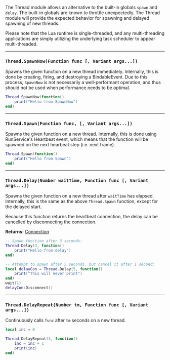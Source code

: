 The Thread module allows an alternative to the built-in globals `spawn` and `delay`. The built-in globals are known to throttle unexpectedly. The Thread module will provide the expected behavior for spawning and delayed spawning of new threads.

Please note that the Lua runtime is single-threaded, and any multi-threading applications are simply utilizing the underlying task scheduler to appear multi-threaded.

---------------------------

### `Thread.SpawnNow(Function func [, Variant args...])`
Spawns the given function on a new thread immediately. Internally, this is done by creating, firing, and destroying a BindableEvent. Due to this process, `SpawnNow` is not necessarily a well-performant operation, and thus should not be used when performance needs to be optimal.

```lua
Thread.SpawnNow(function()
	print("Hello from SpawnNow")
end)
```

---------------------------

### `Thread.Spawn(Function func, [, Variant args...])`
Spawns the given function on a new thread. Internally, this is done using RunService's Heartbeat event, which means that the function will be spawned on the next hearbeat step (i.e. next frame).

```lua
Thread.Spawn(function()
	print("Hello from Spawn")
end)
```

---------------------------

### `Thread.Delay(Number waitTime, Function func [, Variant args...])`
Spawns the given function on a new thread after `waitTime` has elapsed. Internally, this is the same as the above `Thread.Spawn` function, except for the delayed start.

Because this function returns the heartbeat connection, the delay can be cancelled by disconnecting the connection.

**Returns:** [Connection](https://developer.roblox.com/en-us/api-reference/datatype/RBXScriptConnection)

```lua
-- Spawn function after 3 seconds:
Thread.Delay(3, function()
	print("Hello from delay")
end)

-- Attempt to spawn after 5 seconds, but cancel it after 1 second:
local delayCon = Thread.Delay(5, function()
	print("This will never print")
end)
wait(1)
delayCon:Disconnect()
```

---------------------------

### `Thread.DelayRepeat(Number tm, Function func [, Variant args...])`
Continuously calls `func` after `tm` seconds on a new thread.

```lua
local inc = 0

Thread.DelayRepeat(3, function()
	inc = inc + 1
	print(inc)
end)
```